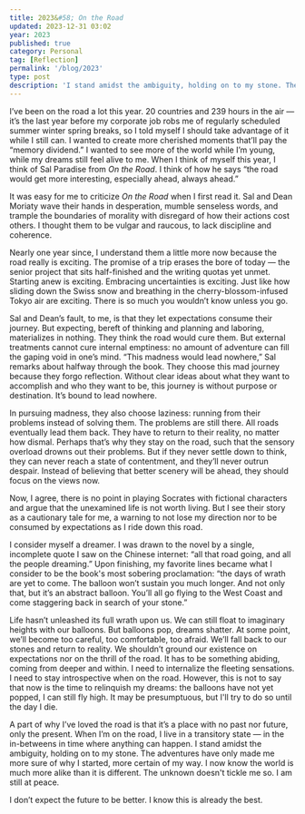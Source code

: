 ```yaml
---
title: 2023&#58; On the Road
updated: 2023-12-31 03:02
year: 2023
published: true
category: Personal
tag: [Reflection]
permalink: '/blog/2023'
type: post
description: 'I stand amidst the ambiguity, holding on to my stone. The adventures have only made me more sure of why I started, more certain of my way. I now know the world is much more alike than it is different. The unknown doesn't tickle me so. I am still at peace. '
---
```


I’ve been on the road a lot this year. 20 countries and 239 hours in the air — it’s the last year before my corporate job robs me of regularly scheduled summer winter spring breaks, so I told myself I should take advantage of it while I still can. I wanted to create more cherished moments that’ll pay the “memory dividend.” I wanted to see more of the world while I’m young, while my dreams still feel alive to me. When I think of myself this year, I think of Sal Paradise from _On the Road_. I think of how he says “the road would get more interesting, especially ahead, always ahead.”

It was easy for me to criticize _On the Road_ when I first read it. Sal and Dean Moriaty wave their hands in desperation, mumble senseless words, and trample the boundaries of morality with disregard of how their actions cost others. I thought them to be vulgar and raucous, to lack discipline and coherence.

Nearly one year since, I understand them a little more now because the road really is exciting. The promise of a trip erases the bore of today — the senior project that sits half-finished and the writing quotas yet unmet. Starting anew is exciting. Embracing uncertainties is exciting. Just like how sliding down the Swiss snow and breathing in the cherry-blossom-infused Tokyo air are exciting. There is so much you wouldn’t know unless you go.

Sal and Dean’s fault, to me, is that they let expectations consume their journey. But expecting, bereft of thinking and planning and laboring, materializes in nothing. They think the road would cure them. But external treatments cannot cure internal emptiness: no amount of adventure can fill the gaping void in one’s mind. “This madness would lead nowhere,” Sal remarks about halfway through the book. They choose this mad journey because they forgo reflection. Without clear ideas about what they want to accomplish and who they want to be, this journey is without purpose or destination. It’s bound to lead nowhere.

In pursuing madness, they also choose laziness: running from their problems instead of solving them. The problems are still there. All roads eventually lead them back. They have to return to their reality, no matter how dismal. Perhaps that’s why they stay on the road, such that the sensory overload drowns out their problems. But if they never settle down to think, they can never reach a state of contentment, and they’ll never outrun despair. Instead of believing that better scenery will be ahead, they should focus on the views now.

Now, I agree, there is no point in playing Socrates with fictional characters and argue that the unexamined life is not worth living. But I see their story as a cautionary tale for me, a warning to not lose my direction nor to be consumed by expectations as I ride down this road.

I consider myself a dreamer. I was drawn to the novel by a single, incomplete quote I saw on the Chinese internet: “all that road going, and all the people dreaming.” Upon finishing, my favorite lines became what I consider to be the book's most sobering proclamation: “the days of wrath are yet to come. The balloon won’t sustain you much longer. And not only that, but it’s an abstract balloon. You’ll all go flying to the West Coast and come staggering back in search of your stone.”

Life hasn’t unleashed its full wrath upon us. We can still float to imaginary heights with our balloons. But balloons pop, dreams shatter. At some point, we’ll become too careful, too comfortable, too afraid. We’ll fall back to our stones and return to reality. We shouldn’t ground our existence on expectations nor on the thrill of the road. It has to be something abiding, coming from deeper and within. I need to internalize the fleeting sensations. I need to stay introspective when on the road. However, this is not to say that now is the time to relinquish my dreams: the balloons have not yet popped, I can still fly high. It may be presumptuous, but I'll try to do so until the day I die.

A part of why I’ve loved the road is that it’s a place with no past nor future, only the present. When I’m on the road, I live in a transitory state — in the in-betweens in time where anything can happen. I stand amidst the ambiguity, holding on to my stone. The adventures have only made me more sure of why I started, more certain of my way. I now know the world is much more alike than it is different. The unknown doesn't tickle me so. I am still at peace.

I don’t expect the future to be better. I know this is already the best.
